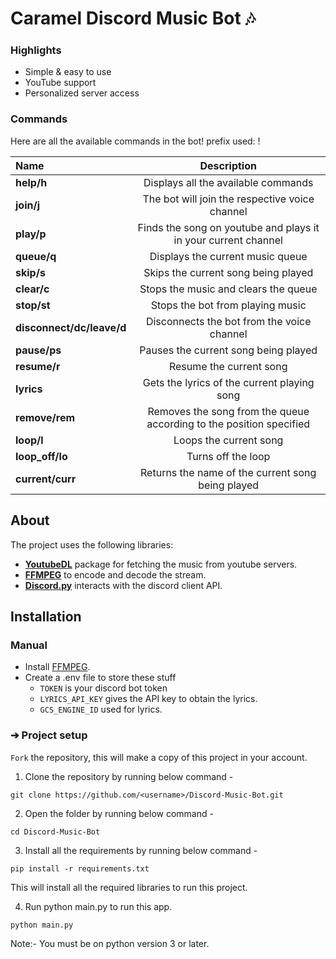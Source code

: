 # Caramel Discord Music Bot 🎶

### Highlights 
  - Simple & easy to use
  - YouTube support 
  - Personalized server access
  
### Commands

Here are all the available commands in the bot!
prefix used: !

|      Name                   |            Description                                              | 
|:----------------------------|:------------------------------------------------------------------: |
| **help/h**                  |Displays all the available commands                                  |  
| **join/j**                  |The bot will join the respective voice channel                       | 
| **play/p**                  |Finds the song on youtube and plays it in your current channel       |
| **queue/q**                 |Displays the current music queue                                     |    
| **skip/s**                  |Skips the current song being played                                  | 
| **clear/c**                 |Stops the music and clears the queue                                 |  
| **stop/st**                 |Stops the bot from playing music                                     |           
| **disconnect/dc/leave/d**   |Disconnects the bot from the voice channel                           |            
| **pause/ps**                |Pauses the current song being played                                 |
| **resume/r**                |Resume the current song                                              | 
| **lyrics**                  |Gets the lyrics of the current playing song                          |  
| **remove/rem**              |Removes the song from the queue according to the position specified  | 
| **loop/l**                  |Loops the current song                                               |           
| **loop_off/lo**             |Turns off the loop                                                   |   
| **current/curr**            |Returns the name of the current song being played                    |           

## About

The project uses the following libraries:

* **[YoutubeDL](https://github.com/ytdl-org/youtube-dl)** package for fetching the music from youtube servers.
* **[FFMPEG](https://ffmpeg.org)** to encode and decode the stream.
* **[Discord.py](https://github.com/Rapptz/discord.py)** interacts with the discord client API.

## Installation

### Manual
* Install [FFMPEG](https://ffmpeg.org).
* Create a .env file to store these stuff
   - `TOKEN` is your discord bot token
   - `LYRICS_API_KEY` gives the API key to obtain the lyrics. 
   - `GCS_ENGINE_ID` used for lyrics. 

### ➔ Project setup
`Fork` the repository, this will make a copy of this project in your account.

1. Clone the repository  by running below command -
```
git clone https://github.com/<username>/Discord-Music-Bot.git
```

2. Open the folder by running below command -
```
cd Discord-Music-Bot
```

3.  Install all the requirements by running below command -
```
pip install -r requirements.txt
```
This will install all the required libraries to run this project.

4. Run python main.py to run this app.
```
python main.py
```
Note:- You must be on python version 3 or later.

